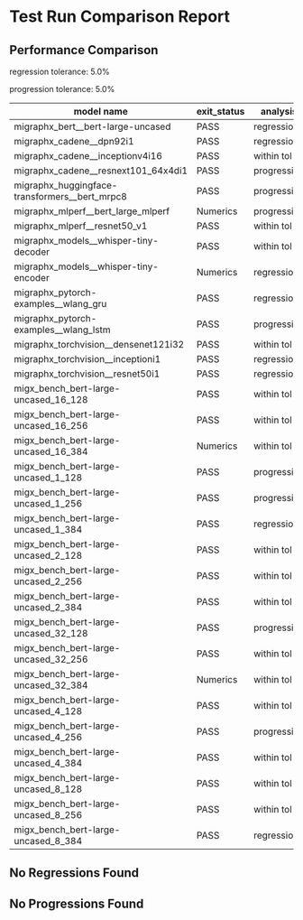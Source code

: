# Test Run Comparison Report

## Performance Comparison

regression tolerance: 5.0%

progression tolerance: 5.0%

|model name|exit_status|analysis|old_time_ms|new_time_ms|change_ms|percent_change|
|---|---|---|---|---|---|---|
|migraphx_bert__bert-large-uncased|PASS|regression|368.9772|504.736|135.7588|36.79%|
|migraphx_cadene__dpn92i1|PASS|regression|166.3516|285.7305|119.3788|71.76%|
|migraphx_cadene__inceptionv4i16|PASS|within tol|5358.025|5278.3237|-79.7013|-1.49%|
|migraphx_cadene__resnext101_64x4di1|PASS|progression|390.1018|329.8656|-60.2362|-15.44%|
|migraphx_huggingface-transformers__bert_mrpc8|PASS|progression|516.613|445.7918|-70.8211|-13.71%|
|migraphx_mlperf__bert_large_mlperf|Numerics|progression|477.6105|423.2049|-54.4056|-11.39%|
|migraphx_mlperf__resnet50_v1|PASS|within tol|82.4871|84.5567|2.0696|2.51%|
|migraphx_models__whisper-tiny-decoder|PASS|within tol|57.6084|57.9044|0.2959|0.51%|
|migraphx_models__whisper-tiny-encoder|Numerics|regression|217.866|805.5592|587.6932|269.75%|
|migraphx_pytorch-examples__wlang_gru|PASS|regression|57.1984|74.504|17.3055|30.26%|
|migraphx_pytorch-examples__wlang_lstm|PASS|progression|21.2107|18.6733|-2.5374|-11.96%|
|migraphx_torchvision__densenet121i32|PASS|within tol|1511.2982|1498.661|-12.6372|-0.84%|
|migraphx_torchvision__inceptioni1|PASS|regression|226.0484|241.7056|15.6572|6.93%|
|migraphx_torchvision__resnet50i1|PASS|regression|87.0671|103.8714|16.8043|19.3%|
|migx_bench_bert-large-uncased_16_128|PASS|within tol|1538.9552|1545.3101|6.355|0.41%|
|migx_bench_bert-large-uncased_16_256|PASS|within tol|5273.4388|5312.4352|38.9964|0.74%|
|migx_bench_bert-large-uncased_16_384|Numerics|within tol|9551.518|9726.4878|174.9698|1.83%|
|migx_bench_bert-large-uncased_1_128|PASS|progression|167.4231|149.6634|-17.7596|-10.61%|
|migx_bench_bert-large-uncased_1_256|PASS|progression|412.2828|285.2525|-127.0303|-30.81%|
|migx_bench_bert-large-uncased_1_384|PASS|regression|355.4566|447.6193|92.1628|25.93%|
|migx_bench_bert-large-uncased_2_128|PASS|within tol|238.2093|241.5671|3.3577|1.41%|
|migx_bench_bert-large-uncased_2_256|PASS|within tol|430.115|435.6617|5.5467|1.29%|
|migx_bench_bert-large-uncased_2_384|PASS|within tol|665.3161|677.5293|12.2132|1.84%|
|migx_bench_bert-large-uncased_32_128|PASS|progression|5921.7882|5259.6289|-662.1592|-11.18%|
|migx_bench_bert-large-uncased_32_256|PASS|within tol|13799.5484|14400.2519|600.7034|4.35%|
|migx_bench_bert-large-uncased_32_384|Numerics|within tol|23141.7702|22871.2588|-270.5114|-1.17%|
|migx_bench_bert-large-uncased_4_128|PASS|within tol|405.0598|421.7249|16.6651|4.11%|
|migx_bench_bert-large-uncased_4_256|PASS|progression|974.082|798.5787|-175.5033|-18.02%|
|migx_bench_bert-large-uncased_4_384|PASS|within tol|1218.6514|1241.6926|23.0412|1.89%|
|migx_bench_bert-large-uncased_8_128|PASS|within tol|741.0792|753.0011|11.9219|1.61%|
|migx_bench_bert-large-uncased_8_256|PASS|within tol|1637.9833|1671.6618|33.6785|2.06%|
|migx_bench_bert-large-uncased_8_384|PASS|regression|3414.2355|4146.9416|732.7061|21.46%|

## No Regressions Found

## No Progressions Found

